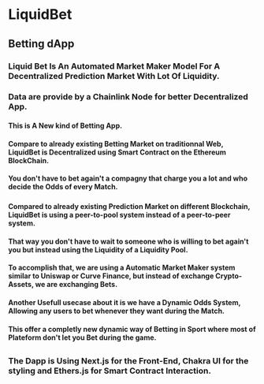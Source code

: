 # LiquidBet
## Betting dApp
### Liquid Bet Is An Automated Market Maker Model For A Decentralized Prediction Market With Lot Of Liquidity.
### Data are provide by a Chainlink Node for better Decentralized App.

#### This is A New kind of Betting App. 
#### Compare to already existing Betting Market on traditionnal Web, LiquidBet is Decentralized using Smart Contract on the Ethereum BlockChain.
#### You don't have to bet again't a compagny that charge you a lot and who decide the Odds of every Match.
###
#### Compared to already existing Prediction Market on different Blockchain, LiquidBet is using a peer-to-pool system instead of a peer-to-peer system.
#### That way you don't have to wait to someone who is willing to bet again't you but instead using the Liquidity of a Liquidity Pool.
#### To accomplish that, we are using a Automatic Market Maker system similar to Uniswap or Curve Finance, but instead of exchange Crypto-Assets, we are exchanging Bets.
#### Another Usefull usecase about it is we have a Dynamic Odds System, Allowing any users to bet whenever they want during the Match. 
#### This offer a completly new dynamic way of Betting in Sport where most of Plateform don't let you Bet during the game.
##




### The Dapp is Using Next.js for the Front-End, Chakra UI for the styling and Ethers.js for Smart Contract Interaction.
